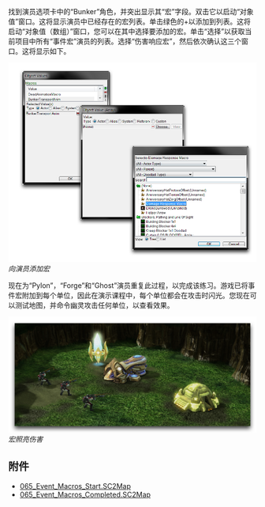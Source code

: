 找到演员选项卡中的“Bunker”角色，并突出显示其“宏”字段。双击它以启动“对象值”窗口。这将显示演员中已经存在的宏列表。单击绿色的+以添加到列表。这将启动“对象值（数组）”窗口，您可以在其中选择要添加的宏。单击“选择”以获取当前项目中所有“事件宏”演员的列表。选择“伤害响应宏”，然后依次确认这三个窗口。这将显示如下。

[![向演员添加宏](./resources/065_Event_Macros11.png)](./resources/065_Event_Macros11.png)
*向演员添加宏*

现在为“Pylon”，“Forge”和“Ghost”演员重复此过程，以完成该练习。游戏已将事件宏附加到每个单位，因此在演示课程中，每个单位都会在攻击时闪光。您现在可以测试地图，并命令幽灵攻击任何单位，以查看效果。

[![宏照亮伤害](./resources/065_Event_Macros12.png)](./resources/065_Event_Macros12.png)
*宏照亮伤害*

## 附件

* [065_Event_Macros_Start.SC2Map](./maps/065_Event_Macros_Start.SC2Map)
* [065_Event_Macros_Completed.SC2Map](./maps/065_Event_Macros_Completed.SC2Map)